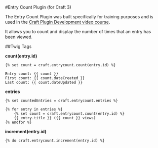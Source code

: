 #Entry Count Plugin (for Craft 3)

The Entry Count Plugin was built specifically for training purposes and is used in the [Craft Plugin Development video course](https://mijingo.com/products/screencasts/craft-plugin-development/).

It allows you to count and display the number of times that an entry has been viewed.

##Twig Tags

**count(entry.id)**

    {% set count = craft.entrycount.count(entry.id) %}

    Entry count: {{ count }}
    First count: {{ count.dateCreated }}
    Last count: {{ count.dateUpdated }}

**entries**

    {% set countedEntries = craft.entrycount.entries %}

    {% for entry in entries %}
        {% set count = craft.entrycount.count(entry.id) %}
        {{ entry.title }} ({{ count }} views)
    {% endfor %}

**increment(entry.id)**

    {% do craft.entrycount.increment(entry.id) %}
